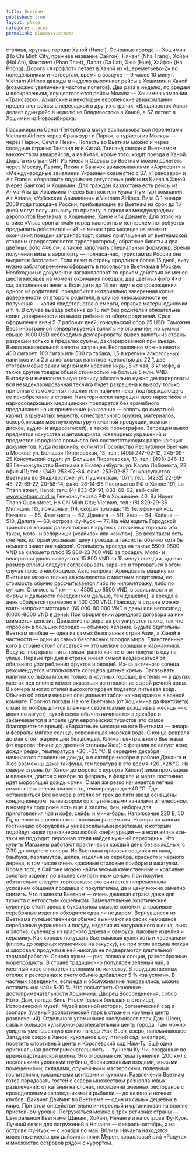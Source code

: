 ```yaml
---
title: Вьетнам
published: true
layout: place
category: places
permalink: places/vietnam/
---
```


столица, крупные города:
Ханой (Hanoi). Основные города — Хошимин (Ho Chi Minh City, прежнее название Сайгон), Нячанг (Nha Trang), Хойан (Hoi An), Фантхиет (Phan Thiet), Далат (Da Lat), Хюэ (Hue), Хайфон (Hai Phong).
Дорога
«Аэрофлот» летает в Ханой из «Шереметьево-2» по понедельникам и четвергам, время в воздухе — 9 часов 10 минут. Vietnam Airlines дважды в неделю выполняет рейсы в Хошимин и Ханой (возможно увеличение частоты полетов). Два раза в неделю, по средам и воскресеньям, осуществляются рейсы Москва — Хошимин компании «Трансаэро». Азиатские и некоторые европейские авиакомпании предлагают рейсы с пересадкой в других странах. «Владивосток Авиа» делает один рейс в неделю из Владивостока в Ханой, а S7 летает в Хошимин из Новосибирска.

Пассажиры из Санкт-Петербурга могут воспользоваться перелетами Vietnam Airlines через Франкфурт и Париж, а туристы из Москвы — через Париж, Сеул и Пекин. Попасть во Вьетнам можно и через соседние страны: Таиланд или Китай. Таиланд связан с Вьетнамом множеством авиарейсов, а из Китая, кроме того, ходят поезда в Ханой.
Дорога из стран СНГ
Из Киева и Одессы во Вьетнам можно долететь через Москву, Париж, Пекин и Бангкок авиакомпаниями «Аэросвит» и «Международные авиалинии Украины» совместно с S7, «Трансаэро» и Air France. «Аэросвит» поднимает регулярные рейсы из Киева в Ханой (через Бангкок) и Хошимин.
Для граждан Казахстана есть рейсы из Алма-Аты до Хошимина (через Бангкок или Куала-Лумпур) компаний Air Astana, «Узбекские Авиалинии» и Vietnam Airlines.
Виза
С 1 января 2009 года граждане России, прибывающие во Вьетнам на срок до 15 дней могут получить визу по прилету, в одном из международных аэропортов Вьетнама: в Хошимине, Ханое или Дананге. Для этого на стойке «Visas upon arrival» перед паспортным контролем потребуется предъявить действительный не менее трех месяцев на момент окончания поездки загранпаспорт, копию приглашения от вьетнамской стороны (предоставляется туроператором), обратные билеты и два цветных фото 4×6 см, а также заполнить специальный формуляр. Время получения визы в аэропорту — полчаса-час, туристам из России она выдается бесплатно.
Если визит в страну продлится более 15 дней, визу нужно заблаговременно оформить в посольстве Вьетнама в Москве. Необходимые документы: загранпаспорт со сроком действия не менее шести месяцев на момент окончания поездки, два цветных фото 4×6 см, заполненная анкета.
Если дети до 18 лет едут в сопровождении одного из родителей, понадобится нотариально заверенная копия доверенности от второго родителя, в случае невозможности ее получения — копия свидетельства о смерти, справка матери-одиночки и т. п. В случае выезда ребенка до 18 лет без родителей обязательна копия доверенности на вывоз ребенка от обоих родителей.
Срок оформления визы 5-7 рабочих дней, консульский сбор 25 USD.
Таможня
Ввоз иностранной конвертируемой валюты не ограничен, но суммы свыше 3000 USD необходимо декларировать: вывоз валюты из страны разрешен только в пределах суммы, декларированной при въезде. Вывоз национальной валюты запрещен.
Беспошлинно можно ввезти 400 сигарет, 100 сигар или 500 гр табака, 1,5 л крепких алкогольных напитков или 2 л алкогольных напитков крепостью до 22 °, две стограммовые банки черной или красной икры, 5 кг чая, 3 кг кофе, а также другие товары общей стоимостью не больше 5 млн. VND.
Бытовую и вычислительную технику обязательно нужно декларировать: вся незадекларированная техника будет разрешена к вывозу только при оплате таможенных пошлин или наличии чека, подтверждающего ее приобретение в стране.
Категорически запрещен ввоз наркотиков и наркосодержащих медицинских препаратов без врачебного предписания на их применение (наказание — вплоть до смертной казни), взрывчатых веществ, огнестрельного оружия, материалов, оскорбляющих местную культуру (печатной продукции, компакт-дисков, аудио- и видеозаписей), а также порнографии.
Запрещен вывоз предметов искусства и антиквариата, ювелирных украшений и предметов народного промысла без соответствующих разрешающих документов.
Куда позвонить, если что
Посольство Республики Вьетнам в Москве: ул. Большая Пироговская, 13; тел.: (495) 247-02-12, 245-09-25
Консульский отдел: ул. Большая Пироговская, 13; тел.: (495) 246-13-83
Генконсульство Вьетнама в Екатеринбурге: ул. Карла Либкнехта, 22, офис 411; тел.: (343) 253-02-84, факс: 253-02-82
Генконсульство Вьетнама во Владивостоке: ул. Пушкинская, 107/1; тел.: (4232) 22-69-48, 22-69-27, 20-58-14, факс: 26-14-96
Посольство РФ в Ханое: 191, La Thanh street, Hanoi; тел.: (4) 833-69-91, 833-69-92, веб-сайт: www.vietnam.mid.ru
Генконсульство РФ в Хошимине: 40, Ba Huyen Thanh Quan street, Ho Chi Minh City; Vietnam, тел.: (8) 829-29-36
Милиция: 113, пожарные: 114, скорая помощь: 115
Телефонный код Нячанга — 58, Фантхиета — 62, Дананга — 511, Хюэ — 54, Хойана — 510, Далата — 63, острова Фу-Куок — 77.
На чём ездить
Городской транспорт хорошо развит только в крупных столичных городах: это такси, мото- и велорикши («сайкло» или «сикло»). Во всех такси есть счетчик, который указывает цену проезда, а таксисты обычно хотя бы немного знают английский. Стоимость проезда на такси: 5500-9500 VND за километр плюс 15 800-23 700 VND за посадку. 
Мото- и велорикши удовольствуются 15 800 VND за 15 минут поездки, однако размер оплаты следует согласовывать заранее и торговаться в этом случае просто необходимо.
Авто напрокат
Арендовать машину во Вьетнаме можно только «в комплекте» с местным водителем, ее стоимость обычно рассчитывается либо по километражу, либо по суткам. Стоимость 1 км — от 4500 до 6500 VND, в зависимости от фирмы и дальности поездки (чем дальше, тем дешевле), а аренда в день обойдется примерно в 400 000 VND.
Повсюду в стране можно взять напрокат мотоцикл (60 000-80 000 VND в день) или велосипед (6000-8000 VND в день). При оформлении арендного договора за них взимается депозит.
Движение на дорогах регулируется плохо, так что «пробки» в больших городах — обычное явление.
Будьте бдительны
Вьетнам вообще — одна из самых безопасных стран Азии, а Ханой в частности — один из самых безопасных городов мира. Единственные, кого в стране стоит опасаться — это мелкие воришки и карманники.
Воду из-под крана пить нельзя, равно как не стоит покупать еду на улице. Первые три дня в стране имеет смысл воздержаться от обильного употребления фруктов и овощей. Из-за активного солнца рекомендуется использовать солнцезащитные кремы.
Заказывать напитки со льдом можно только в крупных городах, в отелях — в других местах лед вполне может оказаться изготовлен из сырой речной воды.
В номера многих отелей высокого уровня подается питьевая вода. Обычно об этом извещает специальная табличка над краном в ванной комнате.
Прогноз погоды
На юге Вьетнама (от Хошимина да Фантхиета) с мая по ноябрь длится влажный сезон (самые дождливые месяцы — с июня по август), сухой сезон обычно начинается в декабре и заканчивается в апреле (для европейских туристов это самое благоприятное время). «Бархатные» месяцы на юге Вьетнама — январь и февраль: мягкое солнце, освежающая морская вода. С конца февраля до мая стоят жаркие дни без дождей.
Климат центрального Вьетнама (от курорта Нячанг до древней столицы Хюэ): с февраля по август ясно, дожди редки, температура +30..+35 °C. В середине декабря начинаются проливные дожди, а в октябре-ноябре в районе Дананга и Хюэ возможны даже тайфуны, температура в это время +20..+28 °C.
На севере страны (от Ханоя до морского курорта Халонг) зима прохладная и влажная, длится с ноября по февраль, в феврале и марте постоянно идет моросящий дождь «фун». С мая же резко начинается летний сезон: повышенная влажность, температура до +40 °C.
Где остановиться
Все номера в отелях от трех до пяти звезд оснащены кондиционером, телевизором со спутниковыми каналами и телефоном, в номерах подороже есть еще и халаты, фен, наборы для приготовления чая и кофе, сейфы и мини-бары. 
Напряжение 220 В, 50 Гц, штепсели в основном с плоскими разъемами. Номера во многих гостиницах оборудованы универсальными розетками, к которым подойдут вилки практически любой конфигурации — а если вилка все-таки не подходит, персонал отеля найдет нужный переходник.
Что купить
Магазины работают практически каждый день без выходных, с 7:30 до позднего вечера. Из Вьетнама привозят вещички из лака, бамбука, перламутра, шелка, изделия из серебра, красного и черного дерева, в том числе очень красивые столовые приборы и шкатулки. Кроме того, в Сайгоне можно найти весьма качественные и красивые золотые изделия по вполне симпатичным ценам. При покупке обязательно следует торговаться: это считается непременным условием общения продавца с покупателем, да и цену можно заметно снизить.
Что привезти
Вьетнам — очень дешевая страна даже для туриста с нетолстым кошельком. Замечательные экзотические сувениры стоят здесь в буквальном смысле копейки, а красивые серебряные изделия обходятся едва ли не даром. Вернувшиеся из Вьетнама путешественники обычно вынимают из своих чемоданов серебряные украшения и посуду, изделия из натурального шелка, льна и хлопка, сувениры из красного дерева и бамбука, лаковые изделия и керамику.
Как хорошо покушать
Вьетнамская кухня хоть и «всеядная» (вплоть до жареных кузнечиков на закуску), но при этом весьма легкая и здоровая: продукты в ней никогда не подвергаются длительной термообработке. Основа кухни — рис, лапша и специи, разнообразные морепродукты. В стране традиционно популярен зеленый чай, а местный кофе считается неплохим по качеству.
В государственных отелях и ресторанах к счету обычно добавляют 5 % «за услуги». В частных заведениях, если еда и обслуживание понравились, можно оставить «на чай» 5-10 %.
Что посмотреть
Основные достопримечательности Хошимина: Дворец Воссоединения, собор Нотр-Дам, пагода Винь-Нгьем (самая большая в столице), Исторический музей, Музей военной истории, ботанический сад и зоопарк (главный зоологический парк в стране и крупный центр развлечений). Отдельного упоминания заслуживает парк Дам-Шеен, самый большой культурно-развлекательный центр города. Там можно увидеть уменьшенную копию пагоды Жак-Вьен, озеро, напоминающее Западное озеро в Ханое, кукольное шоу, птичий сад, аквапарк, посетить спортивный центр и Королевский сад Нам-Ту.
Ещё одна оригинальная достопримечательность — туннели Ку-Чи, созданные во время партизанской войны. Это огромная система туннелей (200 км) с несколькими уровнями глубины, бесчисленными входами, жилыми помещениями, складами, оружейными мастерскими, полевыми госпиталями, командными центрами и кухнями.
Развлечения
Вьетнам готов порадовать гостей с севера множеством разноплановых развлечений: от катания на слонах, посещений змеиных ресторанов с крокодиловыми заповедниками и рыбалки — до казино и ночных клубов.
Дайвинг
Дайвинг во Вьетнаме — один из самых дешёвых в мире. При этом он действительно интересный и организован на вполне пристойном уровне. Погружаться можно в трёх регионах страны — Центральном Вьетнаме (Дананг, Хойан), Нячанге и на острове Фу-Куок. Лучший сезон для погружений в Нячанге — февраль-октябрь, а на острове Фу-Куок — с ноября по май. Вблизи Нячанга находятся известные места для дайвинга: пляж Мурен, коралловый риф «Радуга» и множество островов рядом с курортом.